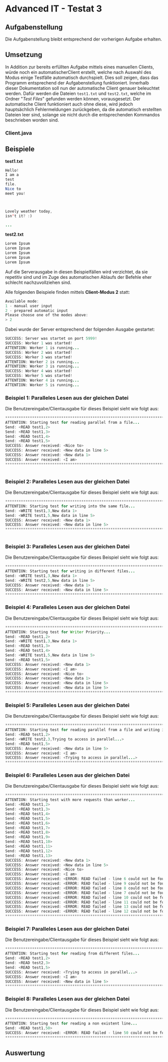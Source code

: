 # Advanced IT - Testat 3
## Aufgabenstellung
Die Aufgabenstellung bleibt entsprechend der vorherigen Aufgabe erhalten.

## Umsetzung
In Addition zur bereits erfüllten Aufgabe mittels eines manuellen Clients, würde noch ein automatischerClient erstellt, 
welche nach Auswahl des Modus einige Testfälle automatisch durchspielt. Dies soll zeigen, dass das Programm entsprechend
der Aufgabenstellung funktioniert. Innerhalb dieser Dokumentation soll nun der automatische Client genauer beleuchtet 
werden. Dafür werden die Dateien `test1.txt` und `test2.txt`, welche im Ordner "_Test Files_" gefunden werden können, 
vorausgesetzt. Der automatische Client funktioniert auch ohne diese, wird jedoch hauptsächlich Fehlermeldungen
zurückgeben, da die automatisch erstellten Dateien leer sind, solange sie nicht durch die entsprechenden Kommandos 
beschrieben worden sind.

### Client.java


## Beispiele

**test1.txt**
```java
Hello!
I am a
test
file.
Nice to
meet you!



Lovely weather today,
isn't it? :)

...
```

**test2.txt**
```java
Lorem Ipsum
Lorem Ipsum
Lorem Ipsum
Lorem Ipsum
Lorem Ipsum
```

Auf die Serverausgabe in diesen Beispielfällen wird verzichtet, da sie repetitiv sind und im Zuge des automatischen 
Ablaufs der Befehle eher schlecht nachzuvollziehen sind.

Alle folgenden Beispiele finden mittels **Client-Modus 2** statt:
```java
Available mode:
1 - manual user input
2 - prepared automatic input
Please choose one of the modes above:
> 2

```

Dabei wurde der Server entsprechend der folgenden Ausgabe gestartet:
```java
SUCCESS: Server was startet on port 5999!
SUCCESS: Worker 1 was started!
ATTENTION: Worker 1 is running...
SUCCESS: Worker 2 was started!
SUCCESS: Worker 3 was started!
ATTENTION: Worker 2 is running...
ATTENTION: Worker 3 is running...
SUCCESS: Worker 4 was started!
SUCCESS: Worker 5 was started!
ATTENTION: Worker 4 is running...
ATTENTION: Worker 5 is running...
```

### Beispiel 1: Paralleles Lesen aus der gleichen Datei


Die Benutzereingabe/Clientausgabe für dieses Beispiel sieht wie folgt aus:
```java
*************************************************************************************
ATTENTION: Starting test for reading parallel from a file...
Send: <READ test1,2>
Send: <READ test1,3>
Send: <READ test1,4>
Send: <READ test1,5>
SUCCESS: Answer received: <Nice to>
SUCCESS: Answer received: <New data in line 5>
SUCCESS: Answer received: <New data 1>
SUCCESS: Answer received: <I am>
*************************************************************************************
```


```java

```

### Beispiel 2: Paralleles Lesen aus der gleichen Datei


Die Benutzereingabe/Clientausgabe für dieses Beispiel sieht wie folgt aus:
```java
*************************************************************************************
ATTENTION: Starting test for writing into the same file...
Send: <WRITE test1,3,New data 1>
Send: <WRITE test1,5,New data in line 5>
SUCCESS: Answer received: <New data 1>
SUCCESS: Answer received: <New data in line 5>
*************************************************************************************
```


```java

```


### Beispiel 3: Paralleles Lesen aus der gleichen Datei


Die Benutzereingabe/Clientausgabe für dieses Beispiel sieht wie folgt aus:
```java
*************************************************************************************
ATTENTION: Starting test for writing in different files...
Send: <WRITE test1,3,New data 1>
Send: <WRITE test2,5,New data in line 5>
SUCCESS: Answer received: <New data 1>
SUCCESS: Answer received: <New data in line 5>
*************************************************************************************
```

### Beispiel 4: Paralleles Lesen aus der gleichen Datei


Die Benutzereingabe/Clientausgabe für dieses Beispiel sieht wie folgt aus:
```java
*************************************************************************************
ATTENTION: Starting test for Writer Priority...
Send: <READ test1,2>
Send: <WRITE test1,3,New data 1>
Send: <READ test1,3>
Send: <READ test1,4>
Send: <WRITE test1,5,New data in line 5>
Send: <READ test1,5>
SUCCESS: Answer received: <New data 1>
SUCCESS: Answer received: <I am>
SUCCESS: Answer received: <Nice to>
SUCCESS: Answer received: <New data 1>
SUCCESS: Answer received: <New data in line 5>
SUCCESS: Answer received: <New data in line 5>
*************************************************************************************
```

### Beispiel 5: Paralleles Lesen aus der gleichen Datei


Die Benutzereingabe/Clientausgabe für dieses Beispiel sieht wie folgt aus:
```java
*************************************************************************************
ATTENTION: Starting test for reading parallel from a file and writing into another file...
Send: <READ test1,2>
Send: <WRITE test2,3,Trying to access in parallel...>
Send: <READ test1,5>
SUCCESS: Answer received: <New data in line 5>
SUCCESS: Answer received: <I am>
SUCCESS: Answer received: <Trying to access in parallel...>
*************************************************************************************
```

### Beispiel 6: Paralleles Lesen aus der gleichen Datei


Die Benutzereingabe/Clientausgabe für dieses Beispiel sieht wie folgt aus:
```java
*************************************************************************************
ATTENTION: Starting test with more requests than worker...
Send: <READ test1,2>
Send: <READ test1,3>
Send: <READ test1,4>
Send: <READ test1,5>
Send: <READ test1,6>
Send: <READ test1,7>
Send: <READ test1,8>
Send: <READ test1,9>
Send: <READ test1,10>
Send: <READ test1,11>
Send: <READ test1,12>
Send: <READ test1,13>
SUCCESS: Answer received: <New data 1>
SUCCESS: Answer received: <New data in line 5>
SUCCESS: Answer received: <Nice to>
SUCCESS: Answer received: <I am>
SUCCESS: Answer received: <ERROR: READ failed - line 6 could not be found in file>
SUCCESS: Answer received: <ERROR: READ failed - line 9 could not be found in file>
SUCCESS: Answer received: <ERROR: READ failed - line 8 could not be found in file>
SUCCESS: Answer received: <ERROR: READ failed - line 7 could not be found in file>
SUCCESS: Answer received: <ERROR: READ failed - line 10 could not be found in file>
SUCCESS: Answer received: <ERROR: READ failed - line 11 could not be found in file>
SUCCESS: Answer received: <ERROR: READ failed - line 13 could not be found in file>
SUCCESS: Answer received: <ERROR: READ failed - line 12 could not be found in file>
*************************************************************************************
```

### Beispiel 7: Paralleles Lesen aus der gleichen Datei


Die Benutzereingabe/Clientausgabe für dieses Beispiel sieht wie folgt aus:
```java
*************************************************************************************
ATTENTION: Starting test for reading from different files...
Send: <READ test1,2>
Send: <READ test2,3>
Send: <READ test1,5>
SUCCESS: Answer received: <Trying to access in parallel...>
SUCCESS: Answer received: <I am>
SUCCESS: Answer received: <New data in line 5>
*************************************************************************************
```

### Beispiel 8: Paralleles Lesen aus der gleichen Datei


Die Benutzereingabe/Clientausgabe für dieses Beispiel sieht wie folgt aus:
```java
*************************************************************************************
ATTENTION: Starting test for reading a non existent line...
Send: <READ test1,50>
SUCCESS: Answer received: <ERROR: READ failed - line 50 could not be found in file>
*************************************************************************************
```

## Auswertung